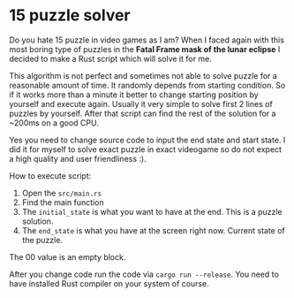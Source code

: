 # 15 puzzle solver

Do you hate 15 puzzle in video games as I am? When I faced again with this most boring type of puzzles in the **Fatal Frame mask of the lunar eclipse** I decided to make a Rust script which will solve it for me.

This algorithm is not perfect and sometimes not able to solve puzzle for a reasonable amount of time. It randomly depends from starting condition. So if it works more than a minute it better to change starting position by yourself and execute again. Usually it very simple to solve first 2 lines of puzzles by yourself. After that script can find the rest of the solution for a ~200ms on a good CPU.


Yes you need to change source code to input the end state and start state. I did it for myself to solve exact puzzle in exact videogame so do not expect a high quality and user friendliness :).


How to execute script:
1. Open the `src/main.rs`
1. Find the main function
1. The `initial_state` is what you want to have at the end. This is a puzzle solution.
1. The `end_state` is what you have at the screen right now. Current state of the puzzle.

The 00 value is an empty block.

After you change code run the code via `cargo run --release`. You need to have installed Rust compiler on your system of course.